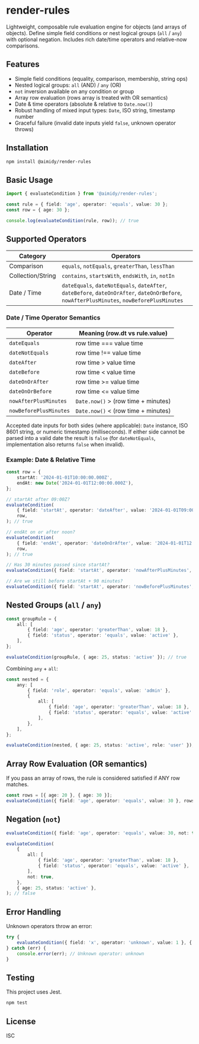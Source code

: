# render-rules

Lightweight, composable rule evaluation engine for objects (and arrays of objects). Define simple field conditions or nest logical groups (`all` / `any`) with optional negation. Includes rich date/time operators and relative-now comparisons.

## Features

- Simple field conditions (equality, comparison, membership, string ops)
- Nested logical groups: `all` (AND) / `any` (OR)
- `not` inversion available on any condition or group
- Array row evaluation (rows array is treated with OR semantics)
- Date & time operators (absolute & relative to `Date.now()`)
- Robust handling of mixed input types: `Date`, ISO string, timestamp number
- Graceful failure (invalid date inputs yield `false`, unknown operator throws)

## Installation

```bash
npm install @aimidy/render-rules
```

## Basic Usage

```ts
import { evaluateCondition } from '@aimidy/render-rules';

const rule = { field: 'age', operator: 'equals', value: 30 };
const row = { age: 30 };

console.log(evaluateCondition(rule, row)); // true
```

## Supported Operators

| Category          | Operators                                                                                                                                  |
| ----------------- | ------------------------------------------------------------------------------------------------------------------------------------------ |
| Comparison        | `equals`, `notEquals`, `greaterThan`, `lessThan`                                                                                           |
| Collection/String | `contains`, `startsWith`, `endsWith`, `in`, `notIn`                                                                                        |
| Date / Time       | `dateEquals`, `dateNotEquals`, `dateAfter`, `dateBefore`, `dateOnOrAfter`, `dateOnOrBefore`, `nowAfterPlusMinutes`, `nowBeforePlusMinutes` |

### Date / Time Operator Semantics

| Operator               | Meaning (row.dt vs rule.value)      |
| ---------------------- | ----------------------------------- |
| `dateEquals`           | row time === value time             |
| `dateNotEquals`        | row time !== value time             |
| `dateAfter`            | row time > value time               |
| `dateBefore`           | row time < value time               |
| `dateOnOrAfter`        | row time >= value time              |
| `dateOnOrBefore`       | row time <= value time              |
| `nowAfterPlusMinutes`  | `Date.now()` > (row time + minutes) |
| `nowBeforePlusMinutes` | `Date.now()` < (row time + minutes) |

Accepted date inputs for both sides (where applicable): `Date` instance, ISO 8601 string, or numeric timestamp (milliseconds). If either side cannot be parsed into a valid date the result is `false` (for `dateNotEquals`, implementation also returns `false` when invalid).

### Example: Date & Relative Time

```ts
const row = {
    startAt: '2024-01-01T10:00:00.000Z',
    endAt: new Date('2024-01-01T12:00:00.000Z'),
};

// startAt after 09:00Z?
evaluateCondition(
    { field: 'startAt', operator: 'dateAfter', value: '2024-01-01T09:00:00.000Z' },
    row,
); // true

// endAt on or after noon?
evaluateCondition(
    { field: 'endAt', operator: 'dateOnOrAfter', value: '2024-01-01T12:00:00.000Z' },
    row,
); // true

// Has 30 minutes passed since startAt?
evaluateCondition({ field: 'startAt', operator: 'nowAfterPlusMinutes', value: 30 }, row);

// Are we still before startAt + 90 minutes?
evaluateCondition({ field: 'startAt', operator: 'nowBeforePlusMinutes', value: 90 }, row);
```

## Nested Groups (`all` / `any`)

```ts
const groupRule = {
    all: [
        { field: 'age', operator: 'greaterThan', value: 18 },
        { field: 'status', operator: 'equals', value: 'active' },
    ],
};

evaluateCondition(groupRule, { age: 25, status: 'active' }); // true
```

Combining `any` + `all`:

```ts
const nested = {
    any: [
        { field: 'role', operator: 'equals', value: 'admin' },
        {
            all: [
                { field: 'age', operator: 'greaterThan', value: 18 },
                { field: 'status', operator: 'equals', value: 'active' },
            ],
        },
    ],
};

evaluateCondition(nested, { age: 25, status: 'active', role: 'user' }); // true
```

## Array Row Evaluation (OR semantics)

If you pass an array of rows, the rule is considered satisfied if ANY row matches.

```ts
const rows = [{ age: 20 }, { age: 30 }];
evaluateCondition({ field: 'age', operator: 'equals', value: 30 }, rows); // true
```

## Negation (`not`)

```ts
evaluateCondition({ field: 'age', operator: 'equals', value: 30, not: true }, { age: 30 }); // false

evaluateCondition(
    {
        all: [
            { field: 'age', operator: 'greaterThan', value: 18 },
            { field: 'status', operator: 'equals', value: 'active' },
        ],
        not: true,
    },
    { age: 25, status: 'active' },
); // false
```

## Error Handling

Unknown operators throw an error:

```ts
try {
    evaluateCondition({ field: 'x', operator: 'unknown', value: 1 }, { x: 1 });
} catch (err) {
    console.error(err); // Unknown operator: unknown
}
```

## Testing

This project uses Jest.

```bash
npm test
```

## License

ISC
